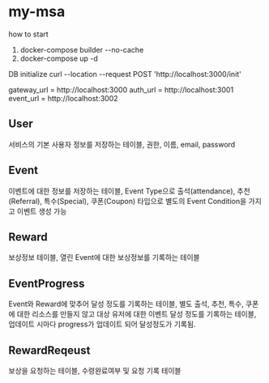 # my-msa

how to start

1. docker-compose builder --no-cache
2. docker-compose up -d

DB initialize
curl --location --request POST 'http://localhost:3000/init'

gateway_url = http://localhost:3000
auth_url = http://localhost:3001
event_url = http://localhost:3002

## User
서비스의 기본 사용자 정보를 저장하는 테이블, 권한, 이름, email, password
## Event
이벤트에 대한 정보를 저장하는 테이블, Event Type으로 출석(attendance), 추천(Referral), 특수(Special), 쿠폰(Coupon) 타입으로 별도의 Event Condition을 가지고 이벤트 생성 가능
## Reward
보상정보 테이블, 열린 Event에 대한 보상정보를 기록하는 테이블
## EventProgress
Event와 Reward에 맞추어 달성 정도를 기록하는 테이블, 별도 출석, 추천, 특수, 쿠폰에 대한 리소스를 만들지 않고 대상 유저에 대한 이벤트 달성 정도를 기록하는 테이블, 업데이트 시마다 progress가 업데이트 되어 달성정도가 기록됨.
## RewardReqeust
보상을 요청하는 테이블, 수령완료여부 및 요청 기록 테이블
